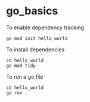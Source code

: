 # go_basics

To enable dependency tracking
```
go mod init hello_world
```

To install dependencies
```
cd hello_world
go mod tidy
```

To run a go file
```
cd hello_world
go run .
```

